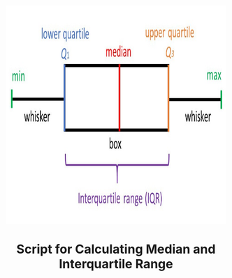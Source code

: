 <div align="center">
  <a href="https://github.com/roostamovic/median">
    <img src="median_iqr.jpg" alt="Logo" width="1000" height="500">
  </a>
  <br>
  <h1><b>Script for Calculating Median and Interquartile Range</b></h1>
</div>
